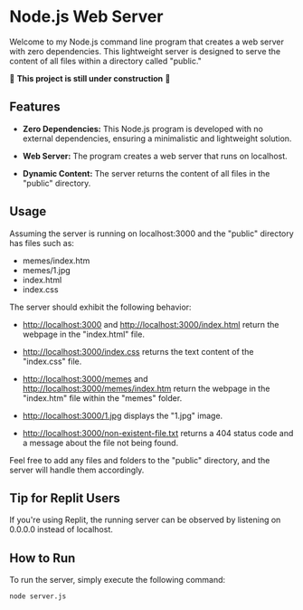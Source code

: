 # Node.js Web Server

Welcome to my Node.js command line program that creates a web server with zero dependencies. This lightweight server is designed to serve the content of all files within a directory called "public."

👷 **This project is still under construction** 👷

## Features

- **Zero Dependencies:** This Node.js program is developed with no external dependencies, ensuring a minimalistic and lightweight solution.

- **Web Server:** The program creates a web server that runs on localhost.

- **Dynamic Content:** The server returns the content of all files in the "public" directory.

## Usage

Assuming the server is running on localhost:3000 and the "public" directory has files such as:

- memes/index.htm
- memes/1.jpg
- index.html
- index.css

The server should exhibit the following behavior:

- [http://localhost:3000](http://localhost:3000) and [http://localhost:3000/index.html](http://localhost:3000/index.html) return the webpage in the "index.html" file.

- [http://localhost:3000/index.css](http://localhost:3000/index.css) returns the text content of the "index.css" file.

- [http://localhost:3000/memes](http://localhost:3000/memes) and [http://localhost:3000/memes/index.htm](http://localhost:3000/memes/index.htm) return the webpage in the "index.htm" file within the "memes" folder.

- [http://localhost:3000/1.jpg](http://localhost:3000/1.jpg) displays the "1.jpg" image.

- [http://localhost:3000/non-existent-file.txt](http://localhost:3000/non-existent-file.txt) returns a 404 status code and a message about the file not being found.

Feel free to add any files and folders to the "public" directory, and the server will handle them accordingly.

## Tip for Replit Users

If you're using Replit, the running server can be observed by listening on 0.0.0.0 instead of localhost.

## How to Run

To run the server, simply execute the following command:

```bash
node server.js
